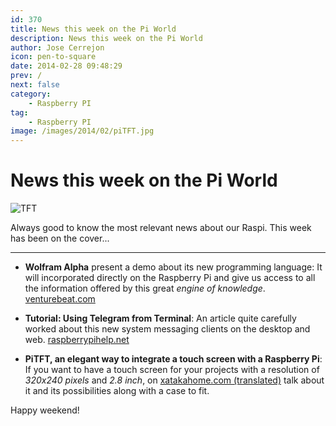 ```yaml
---
id: 370
title: News this week on the Pi World
description: News this week on the Pi World
author: Jose Cerrejon
icon: pen-to-square
date: 2014-02-28 09:48:29
prev: /
next: false
category:
    - Raspberry PI
tag:
    - Raspberry PI
image: /images/2014/02/piTFT.jpg
---
```


# News this week on the Pi World

![TFT](/images/2014/02/piTFT.jpg)

Always good to know the most relevant news about our Raspi. This week has been on the cover...

---

-   **Wolfram Alpha** present a demo about its new programming language: It will incorporated directly on the Raspberry Pi and give us access to all the information offered by this great _engine of knowledge_. [venturebeat.com](https://venturebeat.com/2014/02/24/knowledge-based-programming-wolfram-releases-first-demo-of-new-language-30-years-in-the-making/)

-   **Tutorial: Using Telegram from Terminal**: An article quite carefully worked about this new system messaging clients on the desktop and web. [raspberrypihelp.net](https://raspberrypihelp.net/tutorials/51-telegram-for-raspberry-pi)

-   **PiTFT, an elegant way to integrate a touch screen with a Raspberry Pi**: If you want to have a touch screen for your projects with a resolution of _320x240 pixels_ and _2.8 inch_, on [xatakahome.com (translated)](https://translate.google.com/translate?sl=es&tl=en&js=n&prev=_t&hl=es&ie=UTF-8&u=http%3A%2F%2Fwww.xatakahome.com%2Ftrucos-y-bricolaje-smart%2Fpitft-y-pitft-pibow-una-elegante-forma-de-integrar-una-pantalla-tactil-con-tu-raspberry-pi) talk about it and its possibilities along with a case to fit.

Happy weekend!
